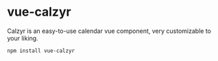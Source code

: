 # vue-calzyr
Calzyr is an easy-to-use calendar vue component, very customizable to your liking.

``
npm install vue-calzyr
``
